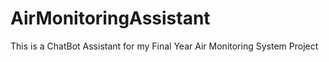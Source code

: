 # AirMonitoringAssistant

This is a ChatBot Assistant for my Final Year Air Monitoring System Project
